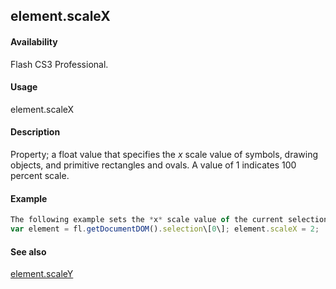 ## element.scaleX

#### Availability

Flash CS3 Professional.

#### Usage

element.scaleX

#### Description

Property; a float value that specifies the *x* scale value of symbols, drawing objects, and primitive rectangles and ovals. A value of 1 indicates 100 percent scale.

#### Example

```javascript
The following example sets the *x* scale value of the current selection to 2 (doubles its value):
var element = fl.getDocumentDOM().selection\[0\]; element.scaleX = 2;

```
#### See also

[element.scaleY](#element.scaleY)

<span id="element.scaleY" class="anchor"></span>
